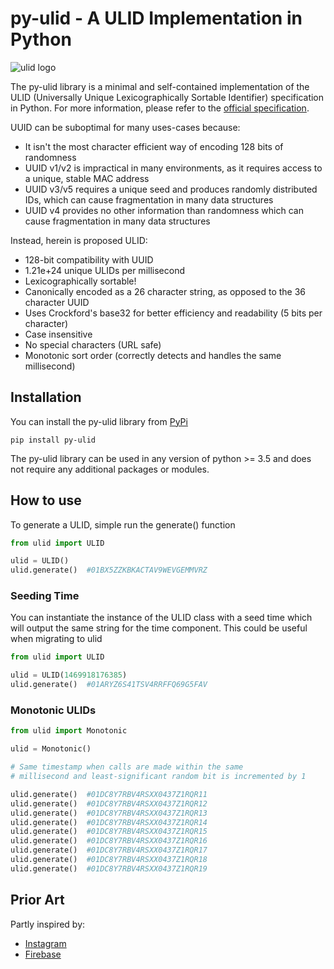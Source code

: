 # py-ulid - A ULID Implementation in Python

![ulid logo](https://raw.githubusercontent.com/tsmanikandan/py-ulid/master/logo.png)

The py-ulid library is a minimal and self-contained implementation of the ULID (Universally Unique Lexicographically Sortable Identifier) specification in Python.
For more information, please refer to the [official specification](https://github.com/ulid/spec).

UUID can be suboptimal for many uses-cases because:

- It isn't the most character efficient way of encoding 128 bits of randomness
- UUID v1/v2 is impractical in many environments, as it requires access to a unique, stable MAC address
- UUID v3/v5 requires a unique seed and produces randomly distributed IDs, which can cause fragmentation in many data structures
- UUID v4 provides no other information than randomness which can cause fragmentation in many data structures

Instead, herein is proposed ULID:

- 128-bit compatibility with UUID
- 1.21e+24 unique ULIDs per millisecond
- Lexicographically sortable!
- Canonically encoded as a 26 character string, as opposed to the 36 character UUID
- Uses Crockford's base32 for better efficiency and readability (5 bits per character)
- Case insensitive
- No special characters (URL safe)
- Monotonic sort order (correctly detects and handles the same millisecond)

## Installation

You can install the py-ulid library from [PyPi](https://pypi.org/project/py-ulid)

```shell
pip install py-ulid
```

The py-ulid library can be used in any version of python >= 3.5 and does not require any additional packages or modules.

## How to use

To generate a ULID, simple run the generate() function

```python
from ulid import ULID

ulid = ULID()
ulid.generate()  #01BX5ZZKBKACTAV9WEVGEMMVRZ
```
### Seeding Time

You can instantiate the instance of the ULID class with a seed time which will output the same string for the time component. This could be useful when migrating to ulid

```python
from ulid import ULID

ulid = ULID(1469918176385)
ulid.generate()  #01ARYZ6S41TSV4RRFFQ69G5FAV
```

### Monotonic ULIDs

```python
from ulid import Monotonic

ulid = Monotonic()

# Same timestamp when calls are made within the same
# millisecond and least-significant random bit is incremented by 1

ulid.generate()  #01DC8Y7RBV4RSXX0437Z1RQR11
ulid.generate()  #01DC8Y7RBV4RSXX0437Z1RQR12
ulid.generate()  #01DC8Y7RBV4RSXX0437Z1RQR13
ulid.generate()  #01DC8Y7RBV4RSXX0437Z1RQR14
ulid.generate()  #01DC8Y7RBV4RSXX0437Z1RQR15
ulid.generate()  #01DC8Y7RBV4RSXX0437Z1RQR16
ulid.generate()  #01DC8Y7RBV4RSXX0437Z1RQR17
ulid.generate()  #01DC8Y7RBV4RSXX0437Z1RQR18
ulid.generate()  #01DC8Y7RBV4RSXX0437Z1RQR19

```

## Prior Art

Partly inspired by:

* [Instagram](http://instagram-engineering.tumblr.com/post/10853187575/sharding-ids-at-instagram)
* [Firebase](https://firebase.googleblog.com/2015/02/the-2120-ways-to-ensure-unique_68.html)